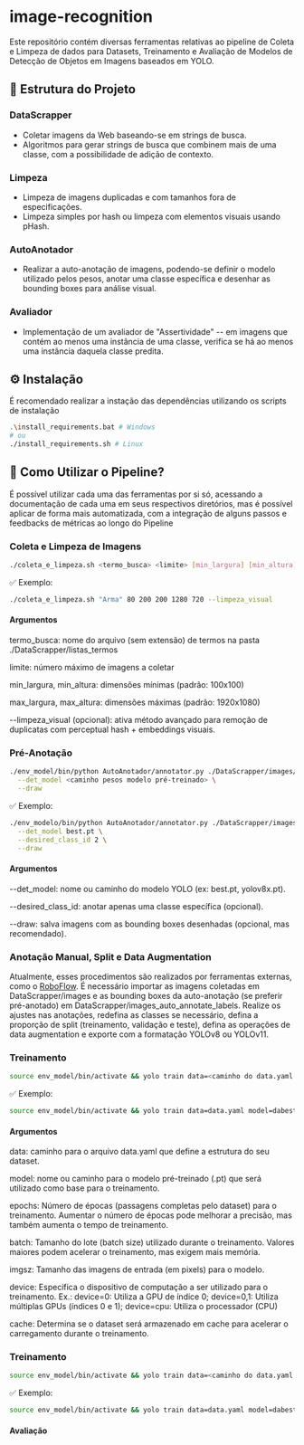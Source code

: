 # image-recognition
Este repositório contém diversas ferramentas relativas ao pipeline de Coleta e Limpeza de dados para Datasets, Treinamento e Avaliação de Modelos de Detecção de Objetos em Imagens baseados em YOLO.

## 🔧 Estrutura do Projeto

### DataScrapper
- Coletar imagens da Web baseando-se em strings de busca.
- Algoritmos para gerar strings de busca que combinem mais de uma classe, com a possibilidade de adição de contexto.

### Limpeza 
- Limpeza de imagens duplicadas e com tamanhos fora de especificações.
- Limpeza simples por hash ou limpeza com elementos visuais usando pHash.

### AutoAnotador
- Realizar a auto-anotação de imagens, podendo-se definir o modelo utilizado pelos pesos, anotar uma classe específica e desenhar as bounding boxes para análise visual.

### Avaliador
- Implementação de um avaliador de "Assertividade" -- em imagens que contém ao menos uma instância de uma classe, verifica se há ao menos uma instância daquela classe predita.

## ⚙️ Instalação
É recomendado realizar a instação das dependências utilizando os scripts de instalação

```bash
.\install_requirements.bat # Windows
# ou
./install_requirements.sh # Linux
```

## 🧩 Como Utilizar o Pipeline?

É possível utilizar cada uma das ferramentas por si só, acessando a documentação de cada uma em seus respectivos diretórios, mas é possível aplicar de forma mais automatizada, com a integração de alguns passos e feedbacks de métricas ao longo do Pipeline

### Coleta e Limpeza de Imagens
```bash
./coleta_e_limpeza.sh <termo_busca> <limite> [min_largura] [min_altura] [max_largura] [max_altura] [--limpeza_visual]
```
✅ Exemplo:
```bash
./coleta_e_limpeza.sh "Arma" 80 200 200 1280 720 --limpeza_visual
```
#### Argumentos

termo_busca: nome do arquivo (sem extensão) de termos na pasta ./DataScrapper/listas_termos

limite: número máximo de imagens a coletar

min_largura, min_altura: dimensões mínimas (padrão: 100x100)

max_largura, max_altura: dimensões máximas (padrão: 1920x1080)

--limpeza_visual (opcional): ativa método avançado para remoção de duplicatas com perceptual hash + embeddings visuais.

### Pré-Anotação
```bash
./env_model/bin/python AutoAnotador/annotator.py ./DataScrapper/images/ \
  --det_model <caminho pesos modelo pré-treinado> \
  --draw
```

✅ Exemplo:
```bash
./env_modelo/bin/python AutoAnotador/annotator.py ./DataScrapper/images/ \
  --det_model best.pt \
  --desired_class_id 2 \
  --draw
```
#### Argumentos

--det_model: nome ou caminho do modelo YOLO (ex: best.pt, yolov8x.pt).

--desired_class_id: anotar apenas uma classe específica (opcional).

--draw: salva imagens com as bounding boxes desenhadas (opcional, mas recomendado).

### Anotação Manual, Split e Data Augmentation
Atualmente, esses procedimentos são realizados por ferramentas externas, como o [RoboFlow](https://app.roboflow.com). É necessário importar as imagens coletadas em DataScrapper/images e as bounding boxes da auto-anotação (se preferir pré-anotado) em DataScrapper/images_auto_annotate_labels. Realize os ajustes nas anotações, redefina as classes se necessário, defina a proporção de split (treinamento, validação e teste), defina as operações de data augmentation e exporte com a formatação YOLOv8 ou YOLOv11.

### Treinamento
```bash
source env_model/bin/activate && yolo train data=<caminho do data.yaml do seu dataset> model=<caminho dos pesos .pt> epochs=<num epocas> batch=<tamanho do batch> imgsz=<dimensoes imagem> device=<dispositivo utilizado> cache=<True ou False>
```

✅ Exemplo:
```bash
source env_model/bin/activate && yolo train data=data.yaml model=dabest.pt epochs=5000 batch=16 imgsz=640 device=0,1,2 cache=True && deactivate
```

#### Argumentos
data: caminho para o arquivo data.yaml que define a estrutura do seu dataset.

model: nome ou caminho para o modelo pré-treinado (.pt) que será utilizado como base para o treinamento.

epochs: Número de épocas (passagens completas pelo dataset) para o treinamento. Aumentar o número de épocas pode melhorar a precisão, mas também aumenta o tempo de treinamento.​

batch: Tamanho do lote (batch size) utilizado durante o treinamento. Valores maiores podem acelerar o treinamento, mas exigem mais memória.​

imgsz: Tamanho das imagens de entrada (em pixels) para o modelo.

device: Especifica o dispositivo de computação a ser utilizado para o treinamento. Ex.: device=0: Utiliza a GPU de índice 0; device=0,1: Utiliza múltiplas GPUs (índices 0 e 1); device=cpu: Utiliza o processador (CPU)

cache: Determina se o dataset será armazenado em cache para acelerar o carregamento durante o treinamento.

### Treinamento
```bash
source env_model/bin/activate && yolo train data=<caminho do data.yaml do seu dataset> model=<caminho dos pesos .pt> epochs=<num epocas> batch=<tamanho do batch> imgsz=<dimensoes imagem> device=<dispositivo utilizado> cache=<True ou False>
```

✅ Exemplo:
```bash
source env_model/bin/activate && yolo train data=data.yaml model=dabest.pt epochs=5000 batch=16 imgsz=640 device=0,1,2 cache=True && deactivate
```

#### Avaliação